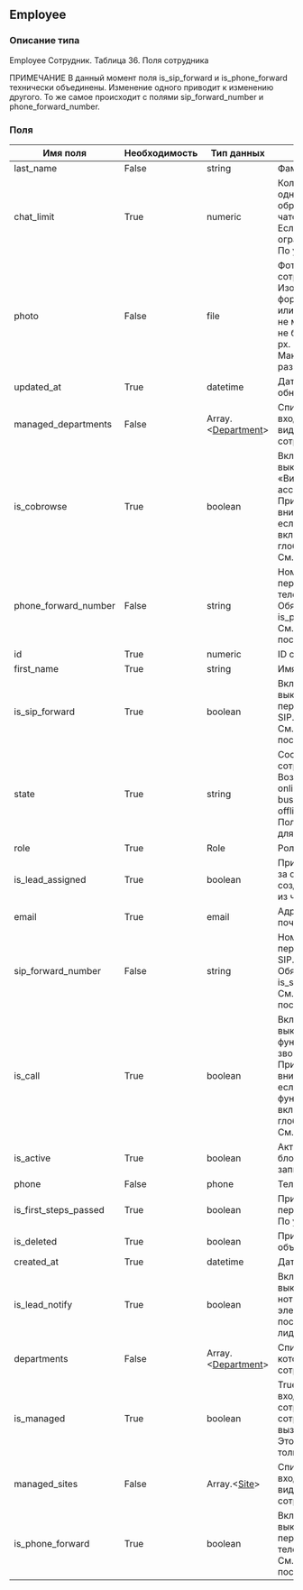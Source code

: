 
## Employee

### Описание типа
Employee
Сотрудник.
Таблица 36. Поля сотрудника

ПРИМЕЧАНИЕ
В данный момент поля is_sip_forward и is_phone_forward технически объединены. Изменение одного приводит к изменению другого. То же самое происходит с полями sip_forward_number и phone_forward_number.

### Поля

| Имя поля | Необходимость | Тип данных | Комментарий |
|---|---|---|---|
|last_name|False|string|Фамилия.<br/>|
|chat_limit|True|numeric|Количество одновременно обрабатываемых чатов.<br/>Если 0, то ограничения нет.<br/>По умолчанию – 0.<br/>|
|photo|False|file|Фотография сотрудника.<br/>Изображение в формате JPEG, GIF или PNG с размерами не менее 60x70 px и не более 2560x2560 px.<br/>Максимальный размер файла – 5 MB.<br/>|
|updated_at|True|datetime|Дата последнего обновления.<br/>|
|managed_departments|False|Array.<[Department](/docs/types/Department.md)>|Список отделов, входящих в область видимости сотрудника.<br/>|
|is_cobrowse|True|boolean|Включение/выключение функции «Виртуальный ассистент».<br/>Принимается во внимание только, если эта функция включена на глобальном уровне. См. Settings.<br/>|
|phone_forward_number|False|string|Номер для переадресации на телефон.<br/>Обязательно при is_phone_forward=true.<br/>См. примечание после таблицы.<br/>|
|id|True|numeric|ID сотрудника.<br/>|
|first_name|True|string|Имя.<br/>|
|is_sip_forward|True|boolean|Включение/выключение переадресации на SIP.<br/>См. примечание после таблицы.<br/>|
|state|True|string|Состояние сотрудника.<br/>Возможные значения:<br/>online – В сети,<br/>busy – Нет на месте,<br/>offline – Офлайн.<br/>Поле доступно только для чтения.<br/>|
|role|True|Role|Роль сотрудника.<br/>|
|is_lead_assigned|True|boolean|Признак закрепления за оператором, созданных им лидов из чатов.<br/>|
|email|True|email|Адрес электронной почты.<br/>|
|sip_forward_number|False|string|Номер для переадресации на SIP.<br/>Обязательно при is_sip_forward=true.<br/>См. примечание после таблицы.<br/>|
|is_call|True|boolean|Включение/выключение функциональности звонков.<br/>Принимается во внимание только, если эта функциональность включена на глобальном уровне. См. Settings.<br/>|
|is_active|True|boolean|Активация/блокировка учетной записи сотрудника.<br/>|
|phone|False|phone|Телефон сотрудника.<br/>|
|is_first_steps_passed|True|boolean|Признак завершения первичного обучения.<br/>По умолчанию – false.<br/>|
|is_deleted|True|boolean|Признак удаленного объекта.<br/>|
|created_at|True|datetime|Дата создания.<br/>|
|is_lead_notify|True|boolean|Включение/выключение нотификации на электронную почту о поступлении новых лидов.<br/>|
|departments|False|Array.<[Department](/docs/types/Department.md)>|Список отделов, в которых состоит сотрудник.<br/>|
|is_managed|True|boolean|True, если сотрудник входит в число своих сотрудников сотрудника, вызывающего метод.<br/>Это признак доступен только для чтения.<br/>|
|managed_sites|False|Array.<[Site](/docs/types/Site.md)>|Список сайтов, входящих в область видимости сотрудника.<br/>|
|is_phone_forward|True|boolean|Включение/выключение переадресации на телефон.<br/>См. примечание после таблицы.<br/>|
